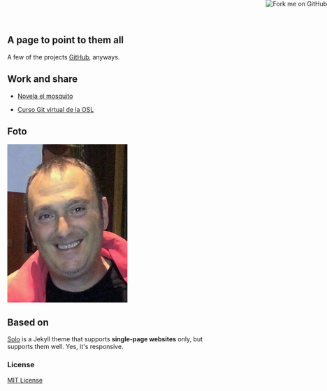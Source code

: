 ## A page to point to them all

A few of the projects [GitHub](https://github.com/Makova), anyways.

## Work and share

* [Novela el mosquito](https://github.com/Makova/mosquito)
 
* [Curso Git virtual de la OSL](https://github.com/oslugr/curso-git)

## Foto

![Manu Cogolludo](makova.jpg)

## Based on

[Solo](http://chibicode.github.io/solo) is a Jekyll theme that supports **single-page websites** only, but supports them well. Yes, it's responsive.

### License

[MIT License](http://chibicode.mit-license.org/)

<a href="https://github.com/Makova/makova.github.io"><img style="position: absolute; top: 0; right: 0; border: 0;" src="https://s3.amazonaws.com/github/ribbons/forkme_right_darkblue_121621.png" alt="Fork me on GitHub"></a>
